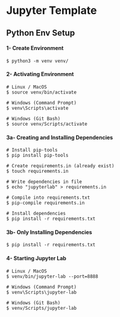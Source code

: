 # Jupyter Template

## Python Env Setup

#### 1- Create Environment
    $ python3 -m venv venv/

#### 2- Activating Environment
    # Linux / MacOS
    $ source venv/bin/activate
    
    # Windows (Command Prompt)
    $ venv\Scripts\activate

    # Windows (Git Bash)
    $ source venv/Scripts/activate

#### 3a- Creating and Installing Dependencies
    # Install pip-tools
    $ pip install pip-tools

    # Create requirements.in (already exist)
    $ touch requirements.in

    # Write dependencies in file
    $ echo "jupyterlab" > requirements.in
    
    # Compile into requirements.txt
    $ pip-compile requirements.in

    # Install dependencies
    $ pip install -r requirements.txt

#### 3b- Only Installing Dependencies
    $ pip install -r requirements.txt

#### 4- Starting Jupyter Lab
    # Linux / MacOS
    $ venv/bin/jupyter-lab --port=8888

    # Windows (Command Prompt)
    $ venv\Scripts\jupyter-lab

    # Windows (Git Bash)
    $ venv/Scripts/jupyter-lab
